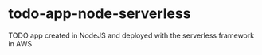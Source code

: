 # todo-app-node-serverless
TODO app created in NodeJS and deployed with the serverless framework in AWS
